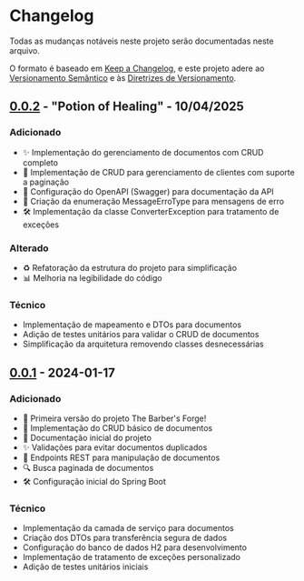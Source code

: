 # Changelog

Todas as mudanças notáveis neste projeto serão documentadas neste arquivo.

O formato é baseado em [Keep a Changelog](https://keepachangelog.com/pt-BR/1.0.0/),
e este projeto adere ao [Versionamento Semântico](https://semver.org/lang/pt-BR/) e às [Diretrizes de Versionamento](GUIDELINE.md).

## [0.0.2] - "Potion of Healing" - 10/04/2025

### Adicionado
- ✨ Implementação do gerenciamento de documentos com CRUD completo
- 🧩 Implementação de CRUD para gerenciamento de clientes com suporte a paginação
- 📝 Configuração do OpenAPI (Swagger) para documentação da API
- 🚨 Criação da enumeração MessageErroType para mensagens de erro
- 🛠️ Implementação da classe ConverterException para tratamento de exceções

### Alterado
- ♻️ Refatoração da estrutura do projeto para simplificação
- 📊 Melhoria na legibilidade do código

### Técnico
- Implementação de mapeamento e DTOs para documentos
- Adição de testes unitários para validar o CRUD de documentos
- Simplificação da arquitetura removendo classes desnecessárias

## [0.0.1] - 2024-01-17

### Adicionado
- 🎉 Primeira versão do projeto The Barber's Forge!
- 🔨 Implementação do CRUD básico de documentos
- 📝 Documentação inicial do projeto
- ✨ Validações para evitar documentos duplicados
- 🎯 Endpoints REST para manipulação de documentos
- 🔍 Busca paginada de documentos
- 🛠️ Configuração inicial do Spring Boot

### Técnico
- Implementação da camada de serviço para documentos
- Criação dos DTOs para transferência segura de dados
- Configuração do banco de dados H2 para desenvolvimento
- Implementação de tratamento de exceções personalizado
- Adição de testes unitários iniciais

[0.0.2]: https://github.com/douglasdreer/the-barbers-forge/compare/v0.0.1...v0.0.2
[0.0.1]: https://github.com/douglasdreer/the-barbers-forge/releases/tag/v0.0.1
